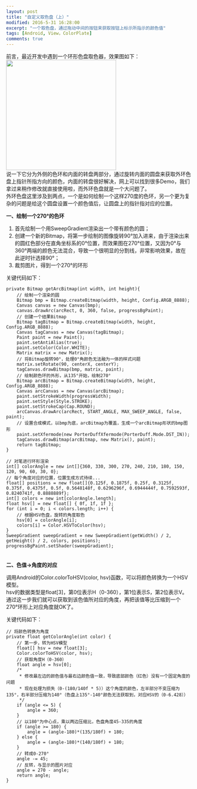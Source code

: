```yaml
---
layout: post
title: "自定义取色盘（上）"
modified: 2016-5-31 16:28:00
excerpt: "一个取色盘，通过拖动中间的按钮来获取按钮上标示所指示的颜色值"
tags: [Android, View，ColorPlate]
comments: true
---
```


前言，最近开发中遇到一个环形色盘取色器，效果图如下：  
<img src="http://www.ionesmile.com/images/android/android_color_plate_design.png" width="300"/>  
说一下它分为外侧的色环和内面的转盘两部分，通过旋转内面的圆盘来获取外环色盘上指针所指方向的颜色，内面的转盘很好解决，网上可以找到很多Demo，我们拿过来稍作修改就直接使用啦，而外环色盘就是一个大问题了。   
外环色盘这里涉及到两点，一个是如何绘制一个这样270度的色环，另一个更为复杂的问题是给这个圆盘设置一个颜色值后，让圆盘上的指针指对应的位置。


**一、绘制一个270°的色环**  


1. 首先绘制一个用SweepGradient渲染出一个带有颜色的圆；
2. 创建一个新的Bitmap，将第一步绘制的图像旋转90°加入进来，由于渲染出来的圆红色部分在直角坐标系的0°位置，而效果图在270°位置，又因为0°与360°两端的颜色无法混合，导致一个很明显的分割线，非常影响效果，故在此逆时针选择90°；
3. 裁剪图片，得到一个270°的环形

关键代码如下：  

	private Bitmap getArcBitmap(int width, int height){
        // 绘制一个渲染的圆
        Bitmap bmp = Bitmap.createBitmap(width, height, Config.ARGB_8888);   
        Canvas canvas = new Canvas(bmp); 
        canvas.drawArc(arcRect, 0, 360, false, progressBgPaint);
        // 创建一个结果Bitmap
        Bitmap tagBitmap = Bitmap.createBitmap(width, height, Config.ARGB_8888);
        Canvas tagCanvas = new Canvas(tagBitmap);
        Paint paint = new Paint();   
        paint.setAntiAlias(true);
        paint.setColor(Color.WHITE);
        Matrix matrix = new Matrix();
        // 将Bitmap旋转90°，处理0°角颜色无法融为一体的样式问题
        matrix.setRotate(90, centerX, centerY);
        tagCanvas.drawBitmap(bmp, matrix, paint);
        // 绘制颜色环的外形，从135°开始，绘制270°
        Bitmap arcBitmap = Bitmap.createBitmap(width, height, Config.ARGB_8888);
        Canvas arcCanvas = new Canvas(arcBitmap);
        paint.setStrokeWidth(progressWidth);
        paint.setStyle(Style.STROKE);
        paint.setStrokeCap(Cap.ROUND);
        arcCanvas.drawArc(arcRect, START_ANGLE, MAX_SWEEP_ANGLE, false, paint);
        // 设置合成模式，以bmp为底，arcBitmap为覆盖，生成一个arcBitmap形状的bmp图形
        paint.setXfermode(new PorterDuffXfermode(PorterDuff.Mode.DST_IN));  
        tagCanvas.drawBitmap(arcBitmap, new Matrix(), paint);
        return tagBitmap;
    }

    // 对笔进行环形渲染
    int[] colorAngle = new int[]{360, 330, 300, 270, 240, 210, 180, 150, 120, 90, 60, 30, 0};
    // 每个角度对应的位置，位置生成方式待续...
    float[] positions = new float[]{0.125f, 0.1875f, 0.25f, 0.3125f, 0.375f, 0.4375f, 0.5f, 0.5648148f, 0.6296296f, 0.6944444f, 0.7592593f, 0.8240741f, 0.8888889f};
    int[] colors = new int[colorAngle.length];
    float hsv[] = new float[] { 0f, 1f, 1f };
    for (int i = 0; i < colors.length; i++) {
        // 根据HSV色盘，旋转的角度取色
        hsv[0] = colorAngle[i];
        colors[i] = Color.HSVToColor(hsv);
    }
    SweepGradient sweepGradient = new SweepGradient(getWidth() / 2, getHeight() / 2, colors, positions);
    progressBgPaint.setShader(sweepGradient);


　  
**二、色值->角度的对应**  
 
调用Android的Color.colorToHSV(color, hsv)函数，可以将颜色转换为一个HSV模型。  
hsv的数据类型是float[3]，第0位表示H（0-360），第1位表示S，第2位表示V。  
通过这一步我们就可以获取到该色值所对应的角度，再把该值等比压缩到一个270°环形上对应角度就OK了。  

关键代码如下：

	// 将颜色转换为角度
    private float getColorAngle(int color) {
        // 第一步，转为HSV模型
        float[] hsv = new float[3];
        Color.colorToHSV(color, hsv);
        // 获取角度H（0-360）
        float angle = hsv[0];
        /*
         * 修改最左边的颜色值与最右边颜色值一致，导致底部颜色（红色）没有一个固定角度的问题
         * 现在处理为损失（0-(180/140f * 5)）这个角度的颜色，左半部分不变压缩为135°，右半部分压缩为140°（色盘上135°-140°颜色无法获取到，对应HSV的（0-6.428））
         */
        if (angle <= 5) {
            angle = 360;
        }
        // 以180°为中心点，乘以两边压缩比，色盘角度45-335的角度
        if (angle >= 180) {
            angle = (angle-180)*(135/180f) + 180;
        } else {
            angle = (angle-180)*(140/180f) + 180;
        }
        // 转成0-270°
        angle -= 45;
        // 反转，与显示的图片对应
        angle = 270 - angle;
        return angle;
    }

